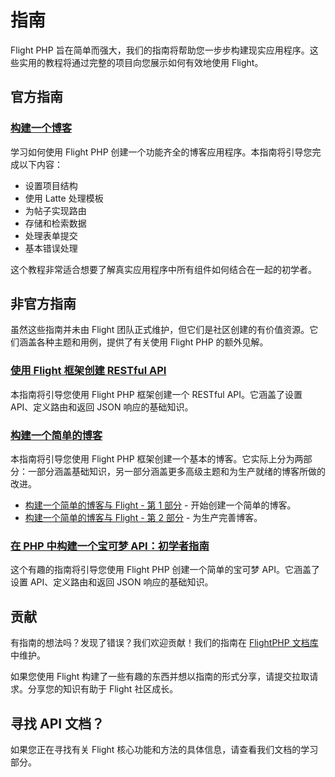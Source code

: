 # 指南

Flight PHP 旨在简单而强大，我们的指南将帮助您一步步构建现实应用程序。这些实用的教程将通过完整的项目向您展示如何有效地使用 Flight。

## 官方指南

### [构建一个博客](/guides/blog)
学习如何使用 Flight PHP 创建一个功能齐全的博客应用程序。本指南将引导您完成以下内容：
- 设置项目结构
- 使用 Latte 处理模板
- 为帖子实现路由
- 存储和检索数据
- 处理表单提交
- 基本错误处理

这个教程非常适合想要了解真实应用程序中所有组件如何结合在一起的初学者。

## 非官方指南

虽然这些指南并未由 Flight 团队正式维护，但它们是社区创建的有价值资源。它们涵盖各种主题和用例，提供了有关使用 Flight PHP 的额外见解。

### [使用 Flight 框架创建 RESTful API](https://dev.to/n0nag0n/creating-a-restful-api-with-flight-framework-56lj)

本指南将引导您使用 Flight PHP 框架创建一个 RESTful API。它涵盖了设置 API、定义路由和返回 JSON 响应的基础知识。

### [构建一个简单的博客](https://dev.to/n0nag0n/building-a-simple-blog-with-flight-part-1-4ap8)

本指南将引导您使用 Flight PHP 框架创建一个基本的博客。它实际上分为两部分：一部分涵盖基础知识，另一部分涵盖更多高级主题和为生产就绪的博客所做的改进。

- [构建一个简单的博客与 Flight - 第 1 部分](https://dev.to/n0nag0n/building-a-simple-blog-with-flight-part-1-4ap8) - 开始创建一个简单的博客。
- [构建一个简单的博客与 Flight - 第 2 部分](https://dev.to/n0nag0n/building-a-simple-blog-with-flight-part-2-5acb) - 为生产完善博客。

### [在 PHP 中构建一个宝可梦 API：初学者指南](https://dev.to/n0nag0n/building-a-pokemon-api-in-php-a-beginners-guide-3an8)

这个有趣的指南将引导您使用 Flight PHP 创建一个简单的宝可梦 API。它涵盖了设置 API、定义路由和返回 JSON 响应的基础知识。

## 贡献

有指南的想法吗？发现了错误？我们欢迎贡献！我们的指南在 [FlightPHP 文档库](https://github.com/flightphp/docs) 中维护。

如果您使用 Flight 构建了一些有趣的东西并想以指南的形式分享，请提交拉取请求。分享您的知识有助于 Flight 社区成长。

## 寻找 API 文档？

如果您正在寻找有关 Flight 核心功能和方法的具体信息，请查看我们文档的学习部分。